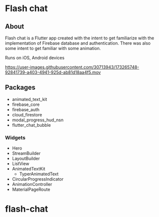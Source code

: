 # Flash chat

## About

Flash chat is a Flutter app created with the intent to get familiarize with the implementation of Firebase database and authentication.
There was also some intent to get familiar with some animation.

Runs on iOS, Android devices



https://user-images.githubusercontent.com/30713943/173265748-92841739-a403-4941-925d-ab81d18aa4f5.mov



## Packages
* animated_text_kit
* firebase_core
* firebase_auth
* cloud_firestore
* modal_progress_hud_nsn
* flutter_chat_bubble

### Widgets

* Hero
* StreamBuilder
* LayoutBuilder
* ListView
* AnimatedTextKit
  * TyperAnimatedText
* CircularProgressIndicator
* AnimationController
* MaterialPageRoute
# flash-chat
